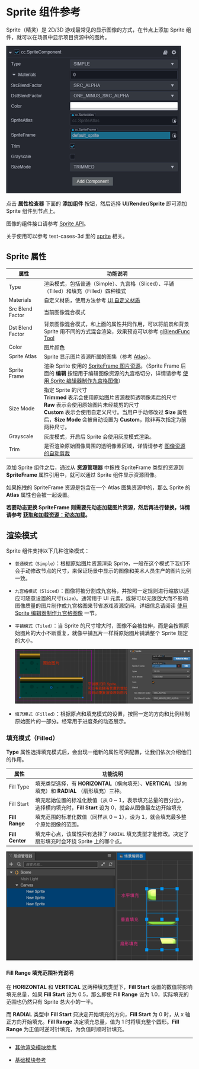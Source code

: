 # Sprite 组件参考

Sprite（精灵）是 2D/3D 游戏最常见的显示图像的方式，在节点上添加 Sprite 组件，就可以在场景中显示项目资源中的图片。

![add sprite](sprite/sprite-component.png)

点击 **属性检查器** 下面的 **添加组件** 按钮，然后选择 **UI/Render/Sprite** 即可添加 Sprite 组件到节点上。

图像的组件接口请参考 [Sprite API](https://docs.cocos.com/creator3d/api/zh/classes/ui.sprite.html)。

关于使用可以参考 test-cases-3d 里的 [sprite](https://github.com/cocos-creator/test-cases-3d/tree/master/assets/cases/ui/01.sprite) 相关。

## Sprite 属性

| 属性 |   功能说明
| -------------- | ----------- |
| Type | 渲染模式，包括普通（Simple）、九宫格（Sliced）、平铺（Tiled）和填充（Filled）四种模式
| Materials | 自定义材质，使用方法参考 [UI 自定义材质](../engine/ui-material.md)
| Src Blend Factor | 当前图像混合模式
| Dst Blend Factor | 背景图像混合模式，和上面的属性共同作用，可以将前景和背景 Sprite 用不同的方式混合渲染，效果预览可以参考 [glBlendFunc Tool](http://www.andersriggelsen.dk/glblendfunc.php)
| Color | 图片颜色
| Sprite Atlas | Sprite 显示图片资源所属的图集（参考 [Atlas](../../../asset/atlas.md)）。
| Sprite Frame | 渲染 Sprite 使用的 [SpriteFrame 图片资源](../../../asset/sprite-frame.md)。（Sprite Frame 后面的 **编辑** 按钮用于编辑图像资源的九宫格切分，详情请参考 [使用 Sprite 编辑器制作九宫格图像](../engine/sliced-sprite.md)）
| Size Mode | 指定 Sprite 的尺寸<br>**Trimmed** 表示会使用原始图片资源裁剪透明像素后的尺寸<br>**Raw** 表示会使用原始图片未经裁剪的尺寸<br> **Custom** 表示会使用自定义尺寸。当用户手动修改过 **Size** 属性后，**Size Mode** 会被自动设置为 **Custom**，除非再次指定为前两种尺寸。
| Grayscale | 灰度模式，开启后 Sprite 会使用灰度模式渲染。
| Trim | 是否渲染原始图像周围的透明像素区域，详情请参考 [图像资源的自动剪裁](../engine/trim.md)

添加 Sprite 组件之后，通过从 **资源管理器** 中拖拽 SpriteFrame 类型的资源到 **SpriteFrame** 属性引用中，就可以通过 Sprite 组件显示资源图像。

如果拖拽的 SpriteFrame 资源是包含在一个 Atlas 图集资源中的，那么 Sprite 的 **Atlas** 属性也会被一起设置。

**若要动态更换 SpriteFrame 则需要先动态加载图片资源，然后再进行替换，详情请参考 [获取和加载资源：动态加载](../../../scripting/load-assets.md#加载-spriteframe-或-texture2d)。**

## 渲染模式

Sprite 组件支持以下几种渲染模式：

- `普通模式（Simple）`：根据原始图片资源渲染 Sprite，一般在这个模式下我们不会手动修改节点的尺寸，来保证场景中显示的图像和美术人员生产的图片比例一致。

- `九宫格模式（Sliced）`：图像将被分割成九宫格，并按照一定规则进行缩放以适应可随意设置的尺寸(`size`)。通常用于 UI 元素，或将可以无限放大而不影响图像质量的图片制作成九宫格图来节省游戏资源空间。详细信息请阅读 [使用 Sprite 编辑器制作九宫格图像](../engine/sliced-sprite.md#-) 一节。

- `平铺模式（Tiled）`：当 Sprite 的尺寸增大时，图像不会被拉伸，而是会按照原始图片的大小不断重复，就像平铺瓦片一样将原始图片铺满整个 Sprite 规定的大小。

  ![tiled](sprite/tiled.png)

- `填充模式（Filled）`：根据原点和填充模式的设置，按照一定的方向和比例绘制原始图片的一部分。经常用于进度条的动态展示。

<!-- - `网格模式（Mesh）`：必须使用 **TexturePacker 4.x** 以上版本并且设置 ploygon 算法打包出的 plist 文件才能够使用该模式。 -->

### 填充模式（Filled）

**Type** 属性选择填充模式后，会出现一组新的属性可供配置，让我们依次介绍他们的作用。

| 属性 |   功能说明
| -------------- | ----------- |
| Fill Type | 填充类型选择，有 **HORIZONTAL**（横向填充）、**VERTICAL**（纵向填充）和 **RADIAL** （扇形填充）三种。
| Fill Start | 填充起始位置的标准化数值（从 0 ~ 1，表示填充总量的百分比），选择横向填充时，**Fill Start** 设为 0，就会从图像最左边开始填充
| **Fill Range** | 填充范围的标准化数值（同样从 0 ~ 1），设为 1，就会填充最多整个原始图像的范围。
| **Fill Center** | 填充中心点，该属性只有选择了 `RADIAL` 填充类型才能修改。决定了扇形填充时会环绕 Sprite 上的哪个点。
<!-- 所用的坐标系和 [Anchor 锚点](../content-workflow/transform.md#-anchor-) 是一样的。 -->

![radial](sprite/radial.png)
#### Fill Range 填充范围补充说明

在 **HORIZONTAL** 和 **VERTICAL** 这两种填充类型下，**Fill Start** 设置的数值将影响填充总量，如果 **Fill Start** 设为 0.5，那么即使 **Fill Range** 设为 1.0，实际填充的范围也仍然只有 Sprite 总大小的一半。

而 **RADIAL** 类型中 **Fill Start** 只决定开始填充的方向，**Fill Start** 为 0 时，从 x 轴正方向开始填充。**Fill Range** 决定填充总量，值为 1 时将填充整个圆形。**Fill Range** 为正值时逆时针填充，为负值时顺时针填充。

---

- [其他渲染模块参考](render-component.md)

- [基础模块参考](base-component.md)
